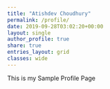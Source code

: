 ```yaml
---
title: "Atishdev Choudhury"
permalink: /profile/
date: 2019-09-28T03:02:20+00:00
layout: single
author_profile: true
share: true
entries_layout: grid
classes: wide
---
```


This is my Sample Profile Page